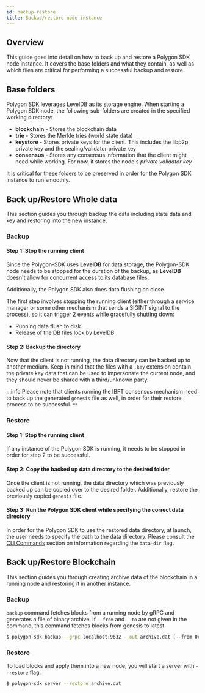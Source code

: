 ```yaml
---
id: backup-restore
title: Backup/restore node instance
---
```


## Overview

This guide goes into detail on how to back up and restore a Polygon SDK node instance.
It covers the base folders and what they contain, as well as which files are critical for performing a successful backup and restore.

## Base folders

Polygon SDK leverages LevelDB as its storage engine.
When starting a Polygon SDK node, the following sub-folders are created in the specified working directory:
* **blockchain** - Stores the blockchain data
* **trie** - Stores the Merkle tries (world state data)
* **keystore** - Stores private keys for the client. This includes the libp2p private key and the sealing/validator private key
* **consensus** - Stores any consensus information that the client might need while working. For now, it stores the node's *private validator key*

It is critical for these folders to be preserved in order for the Polygon SDK instance to run smoothly.

## Back up/Restore Whole data

This section guides you through backup the data including state data and key and restoring into the new instance.

### Backup

#### Step 1: Stop the running client

Since the Polygon-SDK uses **LevelDB** for data storage, the Polygon-SDK node needs to be stopped for the duration of the backup, 
as **LevelDB** doesn't allow for concurrent access to its database files.

Additionally, the Polygon SDK also does data flushing on close.

The first step involves stopping the running client (either through a service manager or some other mechanism that sends a SIGINT signal to the process), 
so it can trigger 2 events while gracefully shutting down:
* Running data flush to disk
* Release of the DB files lock by LevelDB

#### Step 2: Backup the directory

Now that the client is not running, the data directory can be backed up to another medium. 
Keep in mind that the files with a `.key` extension contain the private key data that can be used to impersonate the current node,
and they should never be shared with a third/unknown party.

:::info
Please note that clients running the IBFT consensus mechanism need to back up the generated `genesis` file as well, in order for their
restore process to be successful.
::: 

### Restore

#### Step 1: Stop the running client

If any instance of the Polygon SDK is running, it needs to be stopped in order for step 2 to be successful.

#### Step 2: Copy the backed up data directory to the desired folder

Once the client is not running, the data directory which was previously backed up can be copied over to the desired folder.
Additionally, restore the previously copied `genesis` file.

#### Step 3: Run the Polygon SDK client while specifying the correct data directory 

In order for the Polygon SDK to use the restored data directory, at launch, the user needs to specify the path to the 
data directory. Please consult the [CLI Commands](/docs/get-started/cli-commands) section on information regarding the `data-dir` flag.

## Back up/Restore Blockchain

This section guides you through creating archive data of the blockchain in a running node and restoring it in another instance.

### Backup

`backup` command fetches blocks from a running node by gRPC and generates a file of binary archive. If `--from` and `--to` are not given in the command, this command fetches blocks from genesis to latest.

```bash
$ polygon-sdk backup --grpc localhost:9632 --out archive.dat [--from 0x0] [--to 0x100]
```

### Restore

To load blocks and apply them into a new node, you will start a server with `--restore` flag.

```bash
$ polygon-sdk server --restore archive.dat
```
